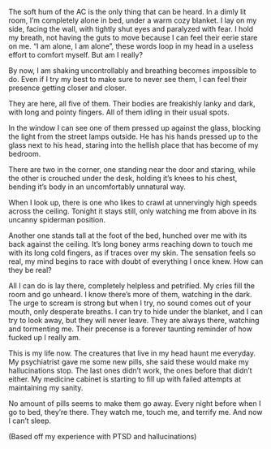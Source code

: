 The soft hum of the AC is the only thing that can be heard. In a dimly lit room, I’m completely alone in bed, under a warm cozy blanket. I lay on my side, facing the wall, with tightly shut eyes and paralyzed with fear. I hold my breath, not having the guts to move because I can feel their eerie stare on me. “I am alone, I am alone”, these words loop in my head in a useless effort to comfort myself. But am I really?

By now, I am shaking uncontrollably and breathing becomes impossible to do. Even if I try my best to make sure to never see them, I can feel their presence getting closer and closer.

They are here, all five of them. Their bodies are freakishly lanky and dark, with long and pointy fingers. All of them idling in their usual spots.

In the window I can see one of them pressed up against the glass, blocking the light from the street lamps outside. He has his hands pressed up to the glass next to his head, staring into the hellish place that has become of my bedroom. 

There are two in the corner, one standing near the door and staring, while the other is crouched under the desk, holding it’s knees to his chest, bending it’s body in an uncomfortably unnatural way. 

When I look up, there is one who likes to crawl at unnervingly high speeds across the ceiling. Tonight it stays still, only watching me from above in its uncanny spiderman position.

Another one stands tall at the foot of the bed, hunched over me with its back against the ceiling. It’s long boney arms reaching down to touch me with its long cold fingers, as if traces over my skin. The sensation feels so real, my mind begins to race with doubt of everything I once knew. How can they be real? 

All I can do is lay there, completely helpless and petrified. My cries fill the room and go unheard. I know there’s more of them, watching in the dark. The urge to scream is strong but when I try, no sound comes out of your mouth, only desperate breaths. I can try to hide under the blanket, and I can try to look away, but they will never leave. They are always there, watching and tormenting me. Their precense is a forever taunting reminder of how fucked up I really am.  

This is my life now. The creatures that live in my head haunt me everyday. My psychiatrist gave me some new pills, she said these would make my hallucinations stop. The last ones didn’t work, the ones before that didn’t either. My medicine cabinet is starting to fill up with failed attempts at maintaining my sanity. 

No amount of pills seems to make them go away. Every night before when I go to bed, they’re there. They watch me, touch me, and terrify me. And now I can’t sleep. 

(Based off my experience with PTSD and hallucinations)